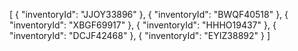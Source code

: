 [
    {
        "inventoryId": "JJOY33896"
    },
    {
        "inventoryId": "BWQF40518"
    },
    {
        "inventoryId": "XBGF69917"
    },
    {
        "inventoryId": "HHHO19437"
    },
    {
        "inventoryId": "DCJF42468"
    },
    {
        "inventoryId": "EYIZ38892"
    }
]
